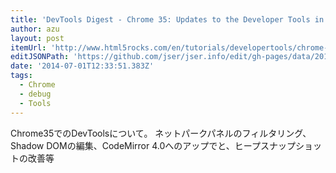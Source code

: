 ```yaml
---
title: 'DevTools Digest - Chrome 35: Updates to the Developer Tools in Chrome 35 - HTML5 Rocks'
author: azu
layout: post
itemUrl: 'http://www.html5rocks.com/en/tutorials/developertools/chrome-35/'
editJSONPath: 'https://github.com/jser/jser.info/edit/gh-pages/data/2014/07/index.json'
date: '2014-07-01T12:33:51.383Z'
tags:
  - Chrome
  - debug
  - Tools
---
```

Chrome35でのDevToolsについて。
ネットパークパネルのフィルタリング、Shadow DOMの編集、CodeMirror 4.0へのアップでと、ヒープスナップショットの改善等
